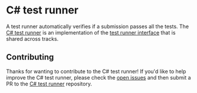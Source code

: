 # C&#35; test runner

A test runner automatically verifies if a submission passes all the tests. The [C# test runner][csharp-test-runner] is an implementation of the [test runner interface][test-runner-interface] that is shared across tracks.

## Contributing

Thanks for wanting to contribute to the C# test runner! If you'd like to help improve the C# test runner, please check the [open issues][csharp-test-runner-issues] and then submit a PR to the [C# test runner][csharp-test-runner] repository.

[csharp-test-runner]: https://github.com/exercism/csharp-test-runner
[csharp-test-runner-issues]: https://github.com/exercism/csharp-test-runner/issues
[test-runner-interface]: https://github.com/exercism/automated-tests/blob/master/docs/interface.md

